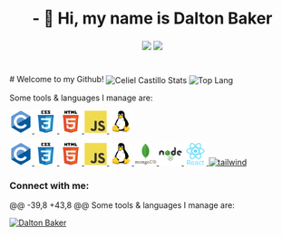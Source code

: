 <!--<p align="left"> <img src="https://komarev.com/ghpvc/?username=yamilavila&label=Profile%20views&color=296350&style=flat" alt="Celiel Castillo" /> </p>-->
<h1 align="center">- 👋 Hi, my name is Dalton Baker</h1>
<h3 align="center"> <a href="mailto:daltongetbaker@gmail.com"><img src="https://img.shields.io/badge/EMAIL-red?style=for-the-badge"></a>
<a href='#'><img src="https://img.shields.io/badge/RESUME-blue?style=for-the-badge"></a></h3>
<h1 align="center"></h1>
# Welcome to my Github!
<a><img height="165px" img align="center" alt="Celiel Castillo Stats" src="https://github-readme-stats.vercel.app/api?username=celicasti9&show_icons=true&theme=chartreuse-dark" />
</a><a><img height="165px" img align="center" alt="Top Lang" src="https://github-readme-stats.vercel.app/api/top-langs/?username=celicasti9&layout=compact&hide=perl&theme=chartreuse-dark" /></a>

Some tools & languages I manage are: 

<p align="left"> <a href="https://www.cprogramming.com/" target="_blank" rel="noreferrer"> <img src="https://raw.githubusercontent.com/devicons/devicon/master/icons/c/c-original.svg" alt="c" width="40" height="40"/> </a> <a href="https://www.w3schools.com/css/" target="_blank" rel="noreferrer"> <img src="https://raw.githubusercontent.com/devicons/devicon/master/icons/css3/css3-original-wordmark.svg" alt="css3" width="40" height="40"/> </a> <a href="https://www.w3.org/html/" target="_blank" rel="noreferrer"> <img src="https://raw.githubusercontent.com/devicons/devicon/master/icons/html5/html5-original-wordmark.svg" alt="html5" width="40" height="40"/> </a> <a href="https://developer.mozilla.org/en-US/docs/Web/JavaScript" target="_blank" rel="noreferrer"> <img src="https://raw.githubusercontent.com/devicons/devicon/master/icons/javascript/javascript-original.svg" alt="javascript" width="40" height="40"/> </a> <a href="https://www.linux.org/" target="_blank" rel="noreferrer"> <img src="https://raw.githubusercontent.com/devicons/devicon/master/icons/linux/linux-original.svg" alt="linux" width="40" height="40"/> </a> 
<p align="left"> <a href="https://www.cprogramming.com/" target="_blank" rel="noreferrer"> <img src="https://raw.githubusercontent.com/devicons/devicon/master/icons/c/c-original.svg" alt="c" width="40" height="40"/> </a> <a href="https://www.w3schools.com/css/" target="_blank" rel="noreferrer"> <img src="https://raw.githubusercontent.com/devicons/devicon/master/icons/css3/css3-original-wordmark.svg" alt="css3" width="40" height="40"/> </a> <a href="https://www.w3.org/html/" target="_blank" rel="noreferrer"> <img src="https://raw.githubusercontent.com/devicons/devicon/master/icons/html5/html5-original-wordmark.svg" alt="html5" width="40" height="40"/> </a> <a href="https://developer.mozilla.org/en-US/docs/Web/JavaScript" target="_blank" rel="noreferrer"> <img src="https://raw.githubusercontent.com/devicons/devicon/master/icons/javascript/javascript-original.svg" alt="javascript" width="40" height="40"/> </a> <a href="https://www.linux.org/" target="_blank" rel="noreferrer"> <img src="https://raw.githubusercontent.com/devicons/devicon/master/icons/linux/linux-original.svg" alt="linux" width="40" height="40"/> </a>
  <a href="https://www.mongodb.com/" target="_blank" rel="noreferrer"> <img src="https://raw.githubusercontent.com/devicons/devicon/master/icons/mongodb/mongodb-original-wordmark.svg" alt="mongodb" width="40" height="40"/> </a>
  <a href="https://nodejs.org" target="_blank" rel="noreferrer"> <img src="https://raw.githubusercontent.com/devicons/devicon/master/icons/nodejs/nodejs-original-wordmark.svg" alt="nodejs" width="40" height="40"/> </a>
  <a href="https://reactjs.org/" target="_blank" rel="noreferrer"> <img src="https://raw.githubusercontent.com/devicons/devicon/master/icons/react/react-original-wordmark.svg" alt="react" width="40" height="40"/> </a>
  <a href="https://tailwindcss.com/" target="_blank" rel="noreferrer"> <img src="https://www.vectorlogo.zone/logos/tailwindcss/tailwindcss-icon.svg" alt="tailwind" width="40" height="40"/> </a>

  <h3 align="left">Connect with me:</h3>
<p align="left">
@@ -39,8 +43,8 @@ Some tools & languages I manage are:
<p align="left"> <a href="https://github.com/ryo-ma/github-profile-trophy"><img src="https://github-profile-trophy.vercel.app/?username=daltonB25" alt="Dalton Baker" /></a> </p>



<!---

